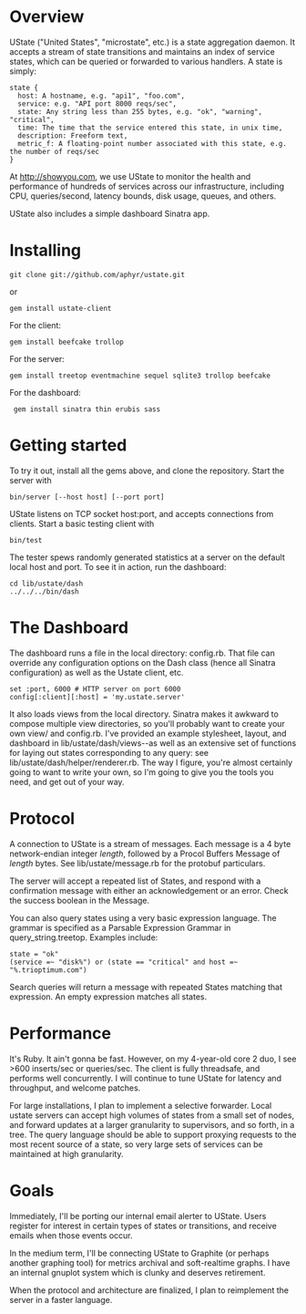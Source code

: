 Overview
======

UState ("United States", "microstate", etc.) is a state aggregation daemon. It
accepts a stream of state transitions and maintains an index of service states,
which can be queried or forwarded to various handlers. A state is simply:

    state {
      host: A hostname, e.g. "api1", "foo.com",
      service: e.g. "API port 8000 reqs/sec",
      state: Any string less than 255 bytes, e.g. "ok", "warning", "critical",
      time: The time that the service entered this state, in unix time,
      description: Freeform text,
      metric_f: A floating-point number associated with this state, e.g. the number of reqs/sec
    }

At http://showyou.com, we use UState to monitor the health and performance of hundreds of services across our infrastructure, including CPU, queries/second, latency bounds, disk usage, queues, and others.

UState also includes a simple dashboard Sinatra app.

Installing
==========

    git clone git://github.com/aphyr/ustate.git

or

    gem install ustate-client

For the client:

    gem install beefcake trollop

For the server:

    gem install treetop eventmachine sequel sqlite3 trollop beefcake

For the dashboard:

     gem install sinatra thin erubis sass

Getting started
===============

To try it out, install all the gems above, and clone the repository. Start the server with

    bin/server [--host host] [--port port]

UState listens on TCP socket host:port, and accepts connections from clients. Start a basic testing client with

    bin/test

The tester spews randomly generated statistics at a server on the default local host and port. To see it in action, run the dashboard:

    cd lib/ustate/dash
    ../../../bin/dash


The Dashboard
=============

The dashboard runs a file in the local directory: config.rb. That file can
override any configuration options on the Dash class (hence all Sinatra
configuration) as well as the Ustate client, etc.

    set :port, 6000 # HTTP server on port 6000
    config[:client][:host] = 'my.ustate.server'

It also loads views from the local directory. Sinatra makes it awkward to
compose multiple view directories, so you'll probably want to create your own
view/ and config.rb. I've provided an example stylesheet, layout, and dashboard
in lib/ustate/dash/views--as well as an extensive set of functions for laying
out states corresponding to any query: see lib/ustate/dash/helper/renderer.rb.
The way I figure, you're almost certainly going to want to write your own, so
I'm going to give you the tools you need, and get out of your way.

Protocol
========

A connection to UState is a stream of messages. Each message is a 4 byte
network-endian integer *length*, followed by a Procol Buffers Message of
*length* bytes. See lib/ustate/message.rb for the protobuf particulars.

The server will accept a repeated list of States, and respond with a
confirmation message with either an acknowledgement or an error. Check the
success boolean in the Message.

You can also query states using a very basic expression language. The grammar is specified as a Parsable Expression Grammar in query_string.treetop. Examples include:

    state = "ok"
    (service =~ "disk%") or (state == "critical" and host =~ "%.trioptimum.com")

Search queries will return a message with repeated States matching that expression. An empty expression matches all states.

Performance
===========

It's Ruby. It ain't gonna be fast. However, on my 4-year-old core 2 duo, I see >600 inserts/sec or queries/sec. The client is fully threadsafe, and performs well concurrently. I will continue to tune UState for latency and throughput, and welcome patches.

For large installations, I plan to implement a selective forwarder. Local ustate servers can accept high volumes of states from a small set of nodes, and forward updates at a larger granularity to supervisors, and so forth, in a tree. The query language should be able to support proxying requests to the most recent source of a state, so very large sets of services can be maintained at high granularity.

Goals
=====

Immediately, I'll be porting our internal email alerter to UState. Users register for interest in certain types of states or transitions, and receive emails when those events occur.

In the medium term, I'll be connecting UState to Graphite (or perhaps another
graphing tool) for metrics archival and soft-realtime graphs. I have an
internal gnuplot system which is clunky and deserves retirement.

When the protocol and architecture are finalized, I plan to reimplement the server in a faster language.
